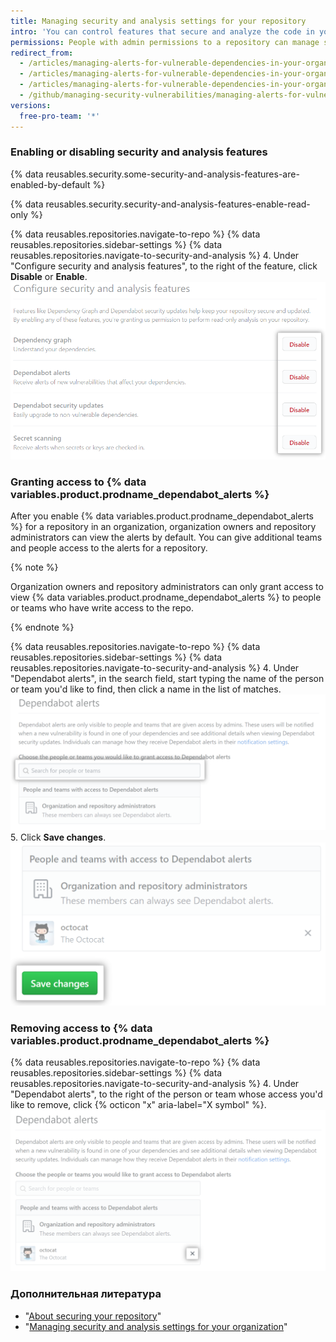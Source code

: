 ```yaml
---
title: Managing security and analysis settings for your repository
intro: 'You can control features that secure and analyze the code in your project on {% data variables.product.prodname_dotcom %}.'
permissions: People with admin permissions to a repository can manage security and analysis settings for the repository.
redirect_from:
  - /articles/managing-alerts-for-vulnerable-dependencies-in-your-organization-s-repositories/
  - /articles/managing-alerts-for-vulnerable-dependencies-in-your-organizations-repositories/
  - /articles/managing-alerts-for-vulnerable-dependencies-in-your-organization
  - /github/managing-security-vulnerabilities/managing-alerts-for-vulnerable-dependencies-in-your-organization
versions:
  free-pro-team: '*'
---
```


### Enabling or disabling security and analysis features

{% data reusables.security.some-security-and-analysis-features-are-enabled-by-default %}

{% data reusables.security.security-and-analysis-features-enable-read-only %}

{% data reusables.repositories.navigate-to-repo %}
{% data reusables.repositories.sidebar-settings %}
{% data reusables.repositories.navigate-to-security-and-analysis %}
4. Under "Configure security and analysis features", to the right of the feature, click **Disable** or **Enable**. !["Enable" or "Disable" button for "Configure security and analysis" features](/assets/images/help/repository/security-and-analysis-disable-or-enable.png)

### Granting access to {% data variables.product.prodname_dependabot_alerts %}

After you enable {% data variables.product.prodname_dependabot_alerts %} for a repository in an organization, organization owners and repository administrators can view the alerts by default. You can give additional teams and people access to the alerts for a repository.

{% note %}

Organization owners and repository administrators can only grant access to view {% data variables.product.prodname_dependabot_alerts %} to people or teams who have write access to the repo.

{% endnote %}

{% data reusables.repositories.navigate-to-repo %}
{% data reusables.repositories.sidebar-settings %}
{% data reusables.repositories.navigate-to-security-and-analysis %}
4. Under "Dependabot alerts", in the search field, start typing the name of the person or team you'd like to find, then click a name in the list of matches. ![Search field for granting people or teams access to Dependabot alerts](/assets/images/help/repository/security-and-analysis-security-alerts-person-or-team-search.png)
5. Click **Save changes**. !["Save changes" button for changes to Dependabot alert settings](/assets/images/help/repository/security-and-analysis-security-alerts-save-changes.png)

### Removing access to {% data variables.product.prodname_dependabot_alerts %}

{% data reusables.repositories.navigate-to-repo %}
{% data reusables.repositories.sidebar-settings %}
{% data reusables.repositories.navigate-to-security-and-analysis %}
4. Under "Dependabot alerts", to the right of the person or team whose access you'd like to remove, click {% octicon "x" aria-label="X symbol" %}. !["x" button to remove someone's access to Dependabot alerts for your repository](/assets/images/help/repository/security-and-analysis-security-alerts-username-x.png)

### Дополнительная литература

- "[About securing your repository](/github/administering-a-repository/about-securing-your-repository)"
- "[Managing security and analysis settings for your organization](/github/setting-up-and-managing-organizations-and-teams/managing-security-and-analysis-settings-for-your-organization)"

